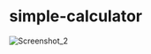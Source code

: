 # simple-calculator

![Screenshot_2](https://user-images.githubusercontent.com/40389694/182823592-bfffd229-0b10-4cde-80b0-55ea46289b6a.png)
